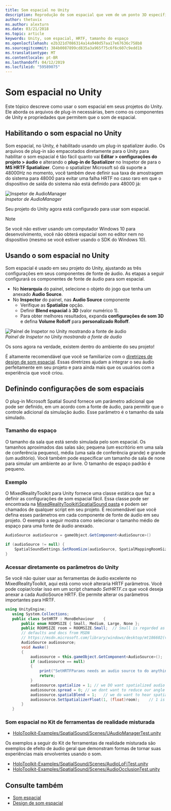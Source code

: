 ```yaml
---
title: Som espacial no Unity
description: Reprodução de som espacial que vem de um ponto 3D específico dentro de sua cena do Unity.
author: thetuvix
ms.author: alexturn
ms.date: 03/21/2018
ms.topic: article
keywords: Unity, som espacial, HRTF, tamanho do espaço
ms.openlocfilehash: e2b321d7086314a14a940d57aa17e67636c758b8
ms.sourcegitcommit: 384b0087899cd835a3a965f75c6f6c607c9edd1b
ms.translationtype: MT
ms.contentlocale: pt-BR
ms.lasthandoff: 04/12/2019
ms.locfileid: "59589075"
---
```

# <a name="spatial-sound-in-unity"></a>Som espacial no Unity

Este tópico descreve como usar o som espacial em seus projetos do Unity. Ele aborda os arquivos de plug-in necessárias, bem como os componentes de Unity e propriedades que permitem que o som de espacial.

## <a name="enabling-spatial-sound-in-unity"></a>Habilitando o som espacial no Unity

Som espacial, no Unity, é habilitado usando um plug-in spatializer áudio. Os arquivos de plug-in são empacotados diretamente para o Unity para habilitar o som espacial é tão fácil quanto vai **Editar > configurações do projeto > áudio** e alterando o **plug-in de Spatializer** no Inspetor de para o  **MS HRTF Spatializer**. Como o spatializer Microsoft só dá suporte a 48000Hz no momento, você também deve definir sua taxa de amostragem do sistema para 48000 para evitar uma falha HRTF no caso raro em que o dispositivo de saída do sistema não está definido para 48000 já:

![Inspetor de AudioManager](images/audio-250px.png)<br>
*Inspetor de AudioManager*

Seu projeto do Unity agora está configurado para usar som espacial.

>[!NOTE]
>Se você não estiver usando um computador Windows 10 para desenvolvimento, você não obterá espacial som no editor nem no dispositivo (mesmo se você estiver usando o SDK do Windows 10).

## <a name="using-spatial-sound-in-unity"></a>Usando o som espacial no Unity

Som espacial é usado em seu projeto do Unity, ajustando as três configurações em seus componentes de fonte de áudio. As etapas a seguir configurará os componentes de fonte de áudio para som espacial.
* No **hierarquia** do painel, selecione o objeto do jogo que tenha um anexado **Audio Source**.
* No **Inspector** do painel, nas **Audio Source** componente
    * Verifique as **Spatialize** opção.
    * Definir **Blend espacial** à **3D** (valor numérico 1).
    * Para obter melhores resultados, expanda **configurações de som 3D** e defina **Volume Rolloff** para **personalizado Rolloff**.

![Painel de Inspetor no Unity mostrando a fonte de áudio](images/audiosource.png)<br>
*Painel de Inspetor no Unity mostrando a fonte de áudio*

Os sons agora na verdade, existem dentro do ambiente do seu projeto!

É altamente recomendável que você se familiarize com o [diretrizes de design de som espacial](spatial-sound-design.md). Essas diretrizes ajudam a integrar o seu áudio perfeitamente em seu projeto e para ainda mais que os usuários com a experiência que você criou.

## <a name="setting-spatial-sound-settings"></a>Definindo configurações de som espaciais

O plug-in Microsoft Spatial Sound fornece um parâmetro adicional que pode ser definido, em um acordo com a fonte de áudio, para permitir que o controle adicional da simulação áudio. Esse parâmetro é o tamanho da sala simulado.

### <a name="room-size"></a>Tamanho do espaço

O tamanho da sala que está sendo simulada pelo som espacial. Os tamanhos aproximados das salas são; pequena (um escritório em uma sala de conferência pequeno), média (uma sala de conferência grande) e grande (um auditório). Você também pode especificar um tamanho de sala de none para simular um ambiente ao ar livre. O tamanho de espaço padrão é pequeno.

### <a name="example"></a>Exemplo

O MixedRealityToolkit para Unity fornece uma classe estática que faz a definir as configurações de som espacial fácil. Essa classe pode ser encontrada na [MixedRealityToolkit\SpatialSound pasta](https://github.com/Microsoft/MixedRealityToolkit-Unity/tree/htk_release/Assets/HoloToolkit/SpatialSound) e podem ser chamados de qualquer script em seu projeto. É recomendável que você defina esses parâmetros em cada componente de fonte de áudio em seu projeto. O exemplo a seguir mostra como selecionar o tamanho médio de espaço para uma fonte de áudio anexado.

```cs
AudioSource audioSource = gameObject.GetComponent<AudioSource>()

if (audioSource != null) {
    SpatialSoundSettings.SetRoomSize(audioSource, SpatialMappingRoomSizes.Medium);
}
```

### <a name="directly-accessing-parameters-from-unity"></a>Acessar diretamente os parâmetros do Unity

Se você não quiser usar as ferramentas de áudio excelente no MixedRealityToolkit, aqui está como você alteraria HRTF parâmetros. Você pode copiar/colar isso em um script chamado *SetHRTF.cs* que você deseja anexar a cada AudioSource HRTF. Ele permite alterar os parâmetros importantes para HRTF.

```cs
using UnityEngine;
   using System.Collections;
   public class SetHRTF : MonoBehaviour    {
       public enum ROOMSIZE { Small, Medium, Large, None };
       public ROOMSIZE room = ROOMSIZE.Small;  // Small is regarded as the "most average"
       // defaults and docs from MSDN
       // https://msdn.microsoft.com/library/windows/desktop/mt186602(v=vs.85).aspx
       AudioSource audiosource;
       void Awake()
       {
           audiosource = this.gameObject.GetComponent<AudioSource>();
           if (audiosource == null)
           {
               print("SetHRTFParams needs an audio source to do anything.");
               return;
           }
           audiosource.spatialize = 1; // we DO want spatialized audio
           audiosource.spread = 0; // we dont want to reduce our angle of hearing
           audiosource.spatialBlend = 1;   // we do want to hear spatialized audio
           audiosource.SetSpatializerFloat(1, (float)room);    // 1 is the roomsize param
       }
   }
```
### <a name="spatial-sound-in-mixed-reality-toolkit"></a>Som espacial no Kit de ferramentas de realidade misturada
- [HoloToolkit-Examples/SpatialSound/Scenes/UAudioManagerTest.unity](https://github.com/Microsoft/MixedRealityToolkit-Unity/blob/htk_release/Assets/HoloToolkit-Examples/SpatialSound/Scenes/UAudioManagerTest.unity)

Os exemplos a seguir do Kit de ferramentas de realidade misturada são exemplos de efeito de áudio geral que demonstram formas de tornar suas experiências mais envolventes usando o som.
- [HoloToolkit-Examples/SpatialSound/Scenes/AudioLoFiTest.unity](https://github.com/Microsoft/MixedRealityToolkit-Unity/blob/htk_release/Assets/HoloToolkit-Examples/SpatialSound/Scenes/AudioLoFiTest.unity)
- [HoloToolkit-Examples/SpatialSound/Scenes/AudioOcclusionTest.unity](https://github.com/Microsoft/MixedRealityToolkit-Unity/blob/htk_release/Assets/HoloToolkit-Examples/SpatialSound/Scenes/AudioOcclusionTest.unity)

## <a name="see-also"></a>Consulte também
* [Som espacial](spatial-sound.md)
* [Design de som espacial](spatial-sound-design.md)
